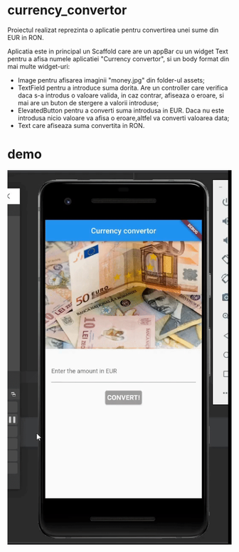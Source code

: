 # currency_convertor

Proiectul realizat reprezinta o aplicatie pentru convertirea unei sume din EUR in RON.

Aplicatia este in principal un Scaffold care are un appBar cu un widget Text pentru a afisa numele 
aplicatiei "Currency convertor", si un body format din mai multe widget-uri:
- Image pentru afisarea imaginii "money.jpg" din folder-ul assets;
- TextField pentru a introduce suma dorita. Are un controller care verifica daca s-a introdus o valoare 
valida, in caz contrar, afiseaza o eroare, si mai are un buton de stergere a valorii introduse;
- ElevatedButton pentru a converti suma introdusa in EUR. Daca nu este introdusa nicio valoare va afisa 
o eroare,altfel va converti valoarea data;
- Text care afiseaza suma convertita in RON. 

# demo
![alt-text](https://github.com/yaseminmenan/currency_convertor/blob/main/assets/demonstration.gif)

